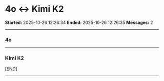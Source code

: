 # 4o ↔ Kimi K2

**Started:** 2025-10-26 12:26:34
**Ended:** 2025-10-26 12:26:35
**Messages:** 2

---

### 4o

 

---

### Kimi K2

[END]

---

